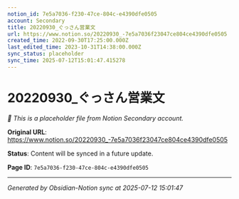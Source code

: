 ```yaml
---
notion_id: 7e5a7036-f230-47ce-804c-e4390dfe0505
account: Secondary
title: 20220930_ぐっさん営業文
url: https://www.notion.so/20220930_-7e5a7036f23047ce804ce4390dfe0505
created_time: 2022-09-30T17:25:00.000Z
last_edited_time: 2023-10-31T14:38:00.000Z
sync_status: placeholder
sync_time: 2025-07-12T15:01:47.415278
---
```


# 20220930_ぐっさん営業文

*🔄 This is a placeholder file from Notion Secondary account.*

**Original URL**: https://www.notion.so/20220930_-7e5a7036f23047ce804ce4390dfe0505

**Status**: Content will be synced in a future update.

**Page ID**: `7e5a7036-f230-47ce-804c-e4390dfe0505`

---

*Generated by Obsidian-Notion sync at 2025-07-12 15:01:47*
